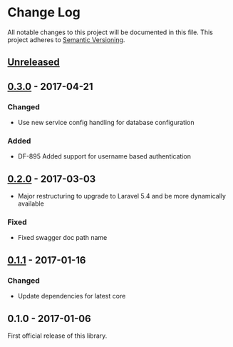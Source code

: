 # Change Log
All notable changes to this project will be documented in this file.
This project adheres to [Semantic Versioning](http://semver.org/).

## [Unreleased]

## [0.3.0] - 2017-04-21
### Changed
- Use new service config handling for database configuration
### Added
- DF-895 Added support for username based authentication

## [0.2.0] - 2017-03-03
- Major restructuring to upgrade to Laravel 5.4 and be more dynamically available
### Fixed
- Fixed swagger doc path name

## [0.1.1] - 2017-01-16
### Changed
- Update dependencies for latest core

## 0.1.0 - 2017-01-06
First official release of this library.

[Unreleased]: https://github.com/dreamfactorysoftware/df-saml/compare/0.3.0...HEAD
[0.3.0]: https://github.com/dreamfactorysoftware/df-saml/compare/0.2.0...0.3.0
[0.2.0]: https://github.com/dreamfactorysoftware/df-saml/compare/0.1.1...0.2.0
[0.1.1]: https://github.com/dreamfactorysoftware/df-saml/compare/0.1.0...0.1.1
